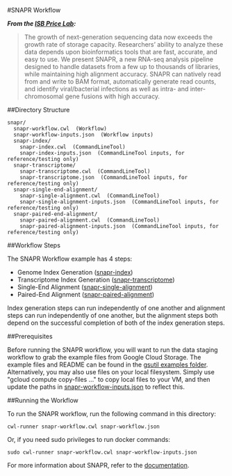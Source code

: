 #SNAPR Workflow

_**From the [ISB Price Lab](https://price.systemsbiology.org/research/snapr/):**_

> The growth of next-generation sequencing data now exceeds the growth rate of storage capacity. Researchers’ ability to analyze these data depends upon bioinformatics tools that are fast, accurate, and easy to use. We present SNAPR, a new RNA-seq analysis pipeline designed to handle datasets from a few up to thousands of libraries, while maintaining high alignment accuracy. SNAPR can natively read from and write to BAM format, automatically generate read counts, and identify viral/bacterial infections as well as intra- and inter-chromosomal gene fusions with high accuracy.

##Directory Structure

```
snapr/
  snapr-workflow.cwl  (Workflow)
  snapr-workflow-inputs.json  (Workflow inputs)
  snapr-index/
    snapr-index.cwl  (CommandLineTool)
    snapr-index-inputs.json  (CommandLineTool inputs, for reference/testing only)
  snapr-transcriptome/
    snapr-transcriptome.cwl  (CommandLineTool)
    snapr-transcriptome.json  (CommandLineTool inputs, for reference/testing only)
  snapr-single-end-alignment/
    snapr-single-alignment.cwl  (CommandLineTool)
    snapr-single-alignment-inputs.json  (CommandLineTool inputs, for reference/testing only)
  snapr-paired-end-alignment/
    snapr-paired-alignment.cwl  (CommandLineTool)
    snapr-paired-alignment-inputs.json  (CommandLineTool inputs, for reference/testing only)
```

##Workflow Steps

The SNAPR Workflow example has 4 steps:
- Genome Index Generation ([snapr-index](./snapr-index))
- Transcriptome Index Generation ([snapr-transcriptome](./snapr-transcriptome))
- Single-End Alignment ([snapr-single-alignment](./snapr-single-alignment))
- Paired-End Alignment ([snapr-paired-alignment](./snapr-paired-alignment))

Index generation steps can run independently of one another and alignment steps can run independently of one another, but the alignment steps both depend on the successful completion of both of the index generation steps.

##Prerequisites

Before running the SNAPR workflow, you will want to run the data staging workflow to grab the example files from Google Cloud Storage.  The example files and README can be found in the [gsutil examples folder](../gsutil).  Alternatively, you may also use files on your local filesystem.  Simply use "gcloud compute copy-files ..." to copy local files to your VM, and then update the paths in [snapr-workflow-inputs.json](./snapr-workflow-inputs.json) to reflect this.

##Running the Workflow

To run the SNAPR workflow, run the following command in this directory:

```
cwl-runner snapr-workflow.cwl snapr-workflow.json
```

Or, if you need sudo privileges to run docker commands:

```
sudo cwl-runner snapr-workflow.cwl snapr-workflow-inputs.json
```

For more information about SNAPR, refer to the [documentation](https://price.systemsbiology.org/research/snapr).
